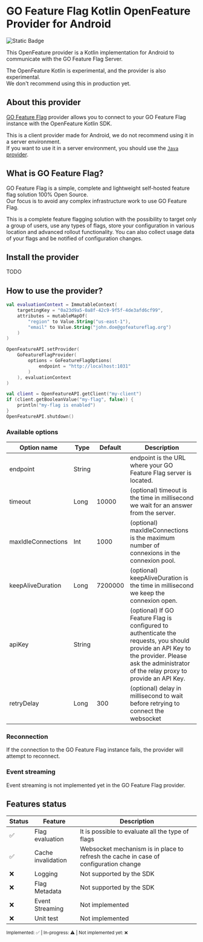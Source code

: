 # GO Feature Flag Kotlin OpenFeature Provider for Android

![Static Badge](https://img.shields.io/badge/status-experimental-red)

This OpenFeature provider is a Kotlin implementation for Android to communicate with the GO Feature
Flag Server.

The OpenFeature Kotlin is experimental, and the provider is also experimental.  
We don't recommend using this in production yet.

## About this provider

[GO Feature Flag](https://gofeatureflag.org) provider allows you to connect to your GO Feature Flag
instance with the OpenFeature Kotlin SDK.

This is a client provider made for Android, we do not recommend using it in a server environment.  
If you want to use it in a server environment, you should use
the [`Java` provider](https://gofeatureflag.org/docs/openfeature_sdk/server_providers/openfeature_java).

## What is GO Feature Flag?

GO Feature Flag is a simple, complete and lightweight self-hosted feature flag solution 100% Open
Source.  
Our focus is to avoid any complex infrastructure work to use GO Feature Flag.

This is a complete feature flagging solution with the possibility to target only a group of users,
use any types of flags, store your configuration in various location and advanced rollout
functionality. You can also collect usage data of your flags and be notified of configuration
changes.

## Install the provider

TODO

## How to use the provider?

```kotlin
val evaluationContext = ImmutableContext(
    targetingKey = "0a23d9a5-0a8f-42c9-9f5f-4de3afd6cf99",
    attributes = mutableMapOf(
        "region" to Value.String("us-east-1"),
        "email" to Value.String("john.doe@gofeatureflag.org")
    )
)

OpenFeatureAPI.setProvider(
    GoFeatureFlagProvider(
        options = GoFeatureFlagOptions(
            endpoint = "http://localhost:1031"
        )
    ), evaluationContext
)

val client = OpenFeatureAPI.getClient("my-client")
if (client.getBooleanValue("my-flag", false)) {
    println("my-flag is enabled")
}
OpenFeatureAPI.shutdown()
```

### Available options

| Option name        | Type   | Default | Description                                                                                                                                                                                     |
|--------------------|--------|---------|-------------------------------------------------------------------------------------------------------------------------------------------------------------------------------------------------|
| endpoint           | String |         | endpoint is the URL where your GO Feature Flag server is located.                                                                                                                               |
| timeout            | Long   | 10000   | (optional) timeout is the time in millisecond we wait for an answer from the server.                                                                                                            |
| maxIdleConnections | Int    | 1000    | (optional) maxIdleConnections is the maximum number of connexions in the connexion pool.                                                                                                        |
| keepAliveDuration  | Long   | 7200000 | (optional) keepAliveDuration is the time in millisecond we keep the connexion open.                                                                                                             |
| apiKey             | String |         | (optional) If GO Feature Flag is configured to authenticate the requests, you should provide an API Key to the provider. Please ask the administrator of the relay proxy to provide an API Key. |
| retryDelay         | Long   | 300     | (optional) delay in millisecond to wait before retrying to connect the websocket                                                                                                                |

### Reconnection

If the connection to the GO Feature Flag instance fails, the provider will attempt to reconnect.

### Event streaming

Event streaming is not implemented yet in the GO Feature Flag provider.

## Features status

| Status | Feature            | Description                                                                          |
|--------|--------------------|--------------------------------------------------------------------------------------|
| ✅      | Flag evaluation    | It is possible to evaluate all the type of flags                                     |
| ✅      | Cache invalidation | Websocket mechanism is in place to refresh the cache in case of configuration change |
| ❌      | Logging            | Not supported by the SDK                                                             |
| ❌      | Flag Metadata      | Not supported by the SDK                                                             |
| ❌      | Event Streaming    | Not implemented                                                                      |
| ❌      | Unit test          | Not implemented                                                                      |

<sub>Implemented: ✅ | In-progress: ⚠️ | Not implemented yet: ❌</sub>


